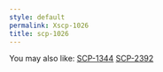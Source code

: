 ```yaml
---
style: default
permalink: Xscp-1026
title: scp-1026
---
```

You may also like:
[SCP-1344](http://scp-wiki.net/scp-1344)
[SCP-2392](http://scp-wiki.net/scp-2392)